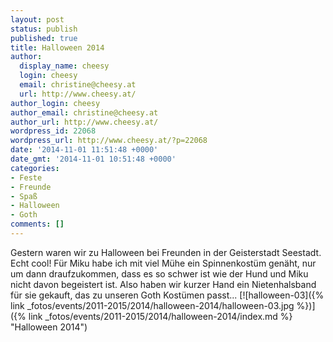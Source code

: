 ```yaml
---
layout: post
status: publish
published: true
title: Halloween 2014
author:
  display_name: cheesy
  login: cheesy
  email: christine@cheesy.at
  url: http://www.cheesy.at/
author_login: cheesy
author_email: christine@cheesy.at
author_url: http://www.cheesy.at/
wordpress_id: 22068
wordpress_url: http://www.cheesy.at/?p=22068
date: '2014-11-01 11:51:48 +0000'
date_gmt: '2014-11-01 10:51:48 +0000'
categories:
- Feste
- Freunde
- Spaß
- Halloween
- Goth
comments: []
---
```

Gestern waren wir zu Halloween bei Freunden in der Geisterstadt Seestadt. Echt cool!
Für Miku habe ich mit viel Mühe ein Spinnenkostüm genäht, nur um dann draufzukommen, dass es so schwer ist wie der Hund und Miku nicht davon begeistert ist. Also haben wir kurzer Hand ein Nietenhalsband für sie gekauft, das zu unseren Goth Kostümen passt...
[![halloween-03]({% link _fotos/events/2011-2015/2014/halloween-2014/halloween-03.jpg %})]({% link _fotos/events/2011-2015/2014/halloween-2014/index.md %} "Halloween 2014")
